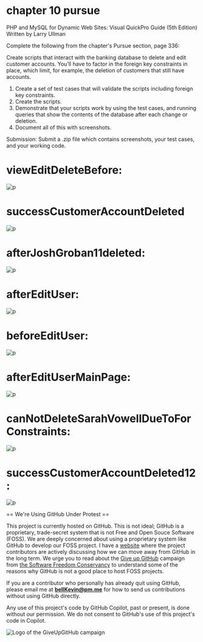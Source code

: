# chapter 10 pursue

PHP and MySQL for Dynamic Web Sites: Visual QuickPro Guide (5th Edition) Written by Larry Ullman

Complete the following from the chapter's Pursue section, page 336:

Create scripts that interact with the banking database to delete and edit customer accounts. You’ll have to factor in the foreign key constraints in place, which limit, for example, the deletion of customers that still have accounts. 

1. Create a set of test cases that will validate the scripts including foreign key constraints.
2. Create the scripts.
3. Demonstrate that your scripts work by using the test cases, and running queries that show the contents of the database after each change or deletion.
4. Document all of this with screenshots.

Submission: Submit a .zip file which contains screenshots, your test cases, and your working code.

# viewEditDeleteBefore:

![p](https://github.com/bell-kevin/chap10pursuePHP/blob/main/chap10pursue/screenshots/viewEditDeleteBefore.PNG)

# successCustomerAccountDeleted

![p](https://github.com/bell-kevin/chap10pursuePHP/blob/main/chap10pursue/screenshots/successCustomerAccountDeleted.PNG)

# afterJoshGroban11deleted:

![p](https://github.com/bell-kevin/chap10pursuePHP/blob/main/chap10pursue/screenshots/afterJoshGroban11deleted.PNG)

# afterEditUser:

![p](https://github.com/bell-kevin/chap10pursuePHP/blob/main/chap10pursue/screenshots/afterEditUser.PNG)

# beforeEditUser:

![p](https://github.com/bell-kevin/chap10pursuePHP/blob/main/chap10pursue/screenshots/beforeEditUser.PNG)

# afterEditUserMainPage:

![p](https://github.com/bell-kevin/chap10pursuePHP/blob/main/chap10pursue/screenshots/afterEditUserMainPage.PNG)

# canNotDeleteSarahVowellDueToForConstraints:

![p](https://github.com/bell-kevin/chap10pursuePHP/blob/main/chap10pursue/screenshots/canNotDeleteSarahVowellDueToForConstraints.PNG)

# successCustomerAccountDeleted12:

![p](https://github.com/bell-kevin/chap10pursuePHP/blob/main/chap10pursue/screenshots/successCustomerAccountDeleted12.PNG)

== We're Using GitHub Under Protest ==

This project is currently hosted on GitHub.  This is not ideal; GitHub is a
proprietary, trade-secret system that is not Free and Open Souce Software
(FOSS).  We are deeply concerned about using a proprietary system like GitHub
to develop our FOSS project. I have a [website](https://bellKevin.me) where the
project contributors are actively discussing how we can move away from GitHub
in the long term.  We urge you to read about the [Give up GitHub](https://GiveUpGitHub.org) campaign 
from [the Software Freedom Conservancy](https://sfconservancy.org) to understand some of the reasons why GitHub is not 
a good place to host FOSS projects.

If you are a contributor who personally has already quit using GitHub, please
email me at **bellKevin@pm.me** for how to send us contributions without
using GitHub directly.

Any use of this project's code by GitHub Copilot, past or present, is done
without our permission.  We do not consent to GitHub's use of this project's
code in Copilot.

![Logo of the GiveUpGitHub campaign](https://sfconservancy.org/img/GiveUpGitHub.png)
